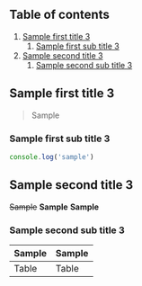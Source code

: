 ## Table of contents

1. [Sample first title 3](#sample-first-title-3)
   1. [Sample first sub title 3](#sample-first-sub-title-3)
1. [Sample second title 3](#sample-second-title-3)
   1. [Sample second sub title 3](#sample-second-sub-title-3)

## Sample first title 3

> Sample

### Sample first sub title 3

```javascript
console.log('sample')
```

## Sample second title 3

~~Sample~~
**Sample**
**Sample**

### Sample second sub title 3

| Sample | Sample |
| ------ | ------ |
| Table  | Table  |
